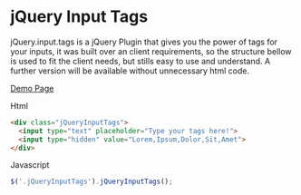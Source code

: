 # jQuery Input Tags

jQuery.input.tags is a jQuery Plugin that gives you the power of tags for your inputs, it was built over an client requirements, so the structure bellow is used to fit the client needs, but stills easy to use and understand. A further version will be available without unnecessary html code.

[Demo Page](https://papacidero.github.io/jquery.input.tag/dist/)

Html
```html
<div class="jQueryInputTags">
  <input type="text" placeholder="Type your tags here!">
  <input type="hidden" value="Lorem,Ipsum,Dolor,Sit,Amet">
</div>
```
Javascript
```javascript
$('.jQueryInputTags').jQueryInputTags();
```

